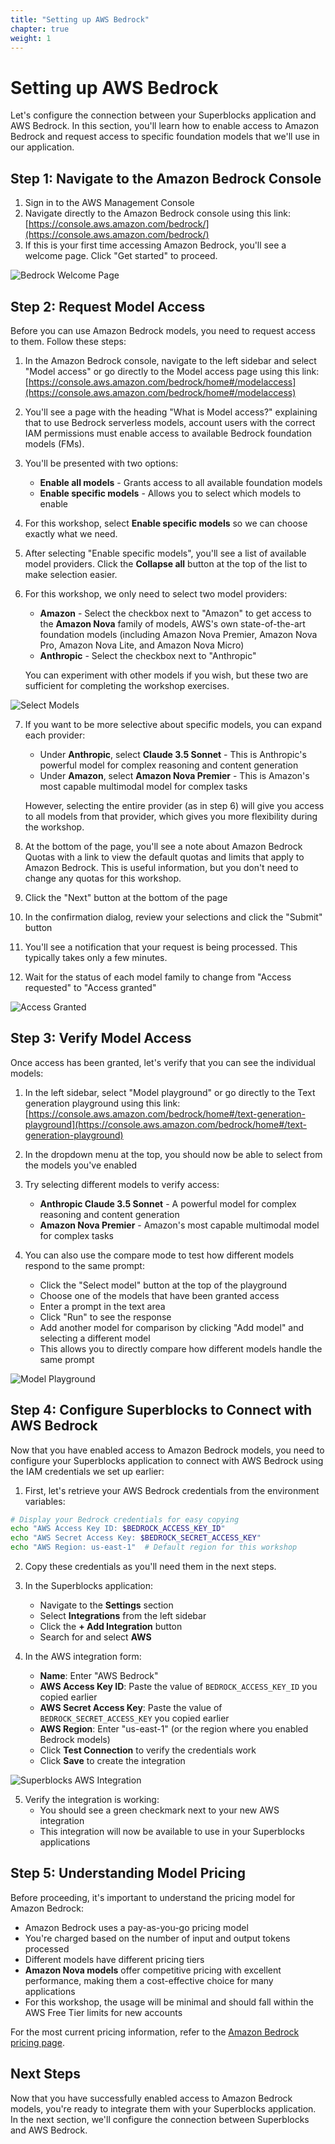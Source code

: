```yaml
---
title: "Setting up AWS Bedrock"
chapter: true
weight: 1
---
```


# Setting up AWS Bedrock

Let's configure the connection between your Superblocks application and AWS Bedrock. In this section, you'll learn how to enable access to Amazon Bedrock and request access to specific foundation models that we'll use in our application.

## Step 1: Navigate to the Amazon Bedrock Console

1. Sign in to the AWS Management Console
2. Navigate directly to the Amazon Bedrock console using this link: [https://console.aws.amazon.com/bedrock/](https://console.aws.amazon.com/bedrock/)
3. If this is your first time accessing Amazon Bedrock, you'll see a welcome page. Click "Get started" to proceed.

![Bedrock Welcome Page](/images/bedrock-welcome-page.png)

## Step 2: Request Model Access

Before you can use Amazon Bedrock models, you need to request access to them. Follow these steps:

1. In the Amazon Bedrock console, navigate to the left sidebar and select "Model access" or go directly to the Model access page using this link: [https://console.aws.amazon.com/bedrock/home#/modelaccess](https://console.aws.amazon.com/bedrock/home#/modelaccess)

2. You'll see a page with the heading "What is Model access?" explaining that to use Bedrock serverless models, account users with the correct IAM permissions must enable access to available Bedrock foundation models (FMs).

3. You'll be presented with two options:
   - **Enable all models** - Grants access to all available foundation models
   - **Enable specific models** - Allows you to select which models to enable

4. For this workshop, select **Enable specific models** so we can choose exactly what we need.

5. After selecting "Enable specific models", you'll see a list of available model providers. Click the **Collapse all** button at the top of the list to make selection easier.

6. For this workshop, we only need to select two model providers:
   - **Amazon** - Select the checkbox next to "Amazon" to get access to the **Amazon Nova** family of models, AWS's own state-of-the-art foundation models (including Amazon Nova Premier, Amazon Nova Pro, Amazon Nova Lite, and Amazon Nova Micro)
   - **Anthropic** - Select the checkbox next to "Anthropic"

   You can experiment with other models if you wish, but these two are sufficient for completing the workshop exercises.

![Select Models](/images/bedrock-select-models.png)

7. If you want to be more selective about specific models, you can expand each provider:
   - Under **Anthropic**, select **Claude 3.5 Sonnet** - This is Anthropic's powerful model for complex reasoning and content generation
   - Under **Amazon**, select **Amazon Nova Premier** - This is Amazon's most capable multimodal model for complex tasks

   However, selecting the entire provider (as in step 6) will give you access to all models from that provider, which gives you more flexibility during the workshop.

8. At the bottom of the page, you'll see a note about Amazon Bedrock Quotas with a link to view the default quotas and limits that apply to Amazon Bedrock. This is useful information, but you don't need to change any quotas for this workshop.

9. Click the "Next" button at the bottom of the page

10. In the confirmation dialog, review your selections and click the "Submit" button

11. You'll see a notification that your request is being processed. This typically takes only a few minutes.

12. Wait for the status of each model family to change from "Access requested" to "Access granted"

![Access Granted](/images/bedrock-access-granted.png)

## Step 3: Verify Model Access

Once access has been granted, let's verify that you can see the individual models:

1. In the left sidebar, select "Model playground" or go directly to the Text generation playground using this link: [https://console.aws.amazon.com/bedrock/home#/text-generation-playground](https://console.aws.amazon.com/bedrock/home#/text-generation-playground)

2. In the dropdown menu at the top, you should now be able to select from the models you've enabled
3. Try selecting different models to verify access:
   - **Anthropic Claude 3.5 Sonnet** - A powerful model for complex reasoning and content generation
   - **Amazon Nova Premier** - Amazon's most capable multimodal model for complex tasks

4. You can also use the compare mode to test how different models respond to the same prompt:
   - Click the "Select model" button at the top of the playground
   - Choose one of the models that have been granted access
   - Enter a prompt in the text area
   - Click "Run" to see the response
   - Add another model for comparison by clicking "Add model" and selecting a different model
   - This allows you to directly compare how different models handle the same prompt

![Model Playground](/images/bedrock-model-playground.png)

## Step 4: Configure Superblocks to Connect with AWS Bedrock

Now that you have enabled access to Amazon Bedrock models, you need to configure your Superblocks application to connect with AWS Bedrock using the IAM credentials we set up earlier:

1. First, let's retrieve your AWS Bedrock credentials from the environment variables:

```bash
# Display your Bedrock credentials for easy copying
echo "AWS Access Key ID: $BEDROCK_ACCESS_KEY_ID"
echo "AWS Secret Access Key: $BEDROCK_SECRET_ACCESS_KEY"
echo "AWS Region: us-east-1"  # Default region for this workshop
```

2. Copy these credentials as you'll need them in the next steps.

3. In the Superblocks application:
   - Navigate to the **Settings** section
   - Select **Integrations** from the left sidebar
   - Click the **+ Add Integration** button
   - Search for and select **AWS**

4. In the AWS integration form:
   - **Name**: Enter "AWS Bedrock"
   - **AWS Access Key ID**: Paste the value of `BEDROCK_ACCESS_KEY_ID` you copied earlier
   - **AWS Secret Access Key**: Paste the value of `BEDROCK_SECRET_ACCESS_KEY` you copied earlier
   - **AWS Region**: Enter "us-east-1" (or the region where you enabled Bedrock models)
   - Click **Test Connection** to verify the credentials work
   - Click **Save** to create the integration

![Superblocks AWS Integration](/images/superblocks-aws-integration.png)

5. Verify the integration is working:
   - You should see a green checkmark next to your new AWS integration
   - This integration will now be available to use in your Superblocks applications

## Step 5: Understanding Model Pricing

Before proceeding, it's important to understand the pricing model for Amazon Bedrock:

- Amazon Bedrock uses a pay-as-you-go pricing model
- You're charged based on the number of input and output tokens processed
- Different models have different pricing tiers
- **Amazon Nova models** offer competitive pricing with excellent performance, making them a cost-effective choice for many applications
- For this workshop, the usage will be minimal and should fall within the AWS Free Tier limits for new accounts

For the most current pricing information, refer to the [Amazon Bedrock pricing page](https://aws.amazon.com/bedrock/pricing/).

## Next Steps

Now that you have successfully enabled access to Amazon Bedrock models, you're ready to integrate them with your Superblocks application. In the next section, we'll configure the connection between Superblocks and AWS Bedrock.


